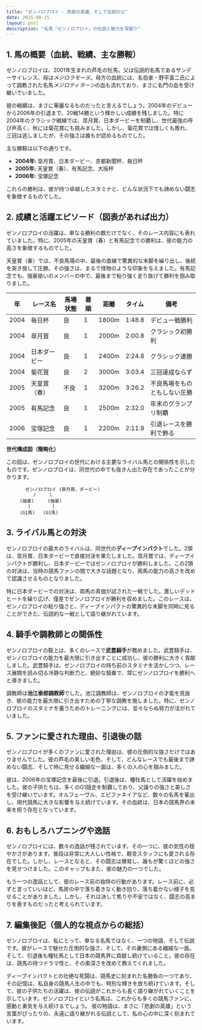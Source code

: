 ```yaml
---
title: "ゼンノロブロイ - 悲劇の英雄、そして伝説の父"
date: 2025-08-25
layout: post
description: "名馬『ゼンノロブロイ』の伝説と魅力を深堀り"
---
```


## 1. 馬の概要（血統、戦績、主な勝鞍）

ゼンノロブロイは、2001年生まれの芦毛の牡馬。父は伝説的名馬であるサンデーサイレンス、母は*メジロラモーヌ*。母方の血統には、名伯楽・野平富二氏によって調教された名馬*メジロティターン*の血も流れており、まさに名門の血を受け継いでいました。

彼の戦績は、まさに華麗なるものだったと言えるでしょう。2004年のデビューから2006年の引退まで、20戦14勝という輝かしい成績を残しました。特に2004年のクラシック戦線では、皐月賞、日本ダービーを制覇し、世代最強の呼び声高く、秋には菊花賞にも挑みました。しかし、菊花賞では惜しくも敗れ、三冠は逃しましたが、その強さは誰もが認めるものでした。

主な勝鞍は以下の通りです。

* **2004年:** 皐月賞、日本ダービー、京都新聞杯、毎日杯
* **2005年:** 天皇賞（春）、有馬記念、大阪杯
* **2006年:** 宝塚記念

これらの勝利は、彼が持つ卓越したスタミナと、どんな状況下でも諦めない闘志を象徴するものでした。


## 2. 成績と活躍エピソード（図表があれば出力）

ゼンノロブロイの活躍は、単なる勝利の数だけでなく、そのレース内容にも表れていました。特に、2005年の天皇賞（春）と有馬記念での勝利は、彼の能力の高さを象徴するものでした。

天皇賞（春）では、不良馬場の中、最後の直線で驚異的な末脚を繰り出し、後続を突き放して圧勝。その強さは、まるで怪物のような印象を与えました。有馬記念でも、強豪揃いのメンバーの中で、最後まで粘り強く走り抜けて勝利を掴み取りました。

| 年 | レース名         | 馬場状態 | 着順 | 距離 | タイム     | 備考                                     |
|---|-----------------|----------|------|------|-----------|------------------------------------------|
| 2004 | 毎日杯           | 良       | 1    | 1800m| 1:48.8     | デビュー戦勝利                             |
| 2004 | 皐月賞           | 良       | 1    | 2000m| 2:00.8     | クラシック初勝利                           |
| 2004 | 日本ダービー       | 良       | 1    | 2400m| 2:24.8     | クラシック連勝                           |
| 2004 | 菊花賞           | 良       | 2    | 3000m| 3:03.4     | 三冠達成ならず                           |
| 2005 | 天皇賞（春）     | 不良     | 1    | 3200m| 3:26.2     | 不良馬場をものともしない圧勝             |
| 2005 | 有馬記念         | 良       | 1    | 2500m| 2:32.0     | 年末のグランプリ制覇                       |
| 2006 | 宝塚記念         | 良       | 1    | 2200m| 2:11.9     | 引退レースを勝利で飾る                     |


**世代構成図（簡略化）**

この図は、ゼンノロブロイの世代における主要なライバル馬との関係性を示したものです。ゼンノロブロイは、同世代の中でも抜きん出た存在であったことが分かります。

```
       ゼンノロブロイ (皐月賞、ダービー)
          /     \
     (強豪)     (強豪)
        |        |
     (G1馬)   (G1馬)

```


## 3. ライバル馬との対決

ゼンノロブロイの最大のライバルは、同世代の**ディープインパクト**でした。2頭は、皐月賞、日本ダービーで直接対決を果たしました。皐月賞では、ディープインパクトが勝利し、日本ダービーではゼンノロブロイが勝利しました。この2頭の対決は、当時の競馬ファンの間で大きな話題となり、両馬の能力の高さを改めて認識させるものとなりました。

特に日本ダービーでの対決は、両馬の真価が試された一戦でした。激しいデッドヒートを繰り広げ、僅差でゼンノロブロイが勝利を収めました。このレースは、ゼンノロブロイの粘り強さと、ディープインパクトの驚異的な末脚を同時に見ることができた、伝説的な一戦として語り継がれています。


## 4. 騎手や調教師との関係性

ゼンノロブロイの鞍上は、多くのレースで**武豊騎手**が務めました。武豊騎手は、ゼンノロブロイの能力を最大限に引き出すことに成功し、彼の勝利に大きく貢献しました。武豊騎手は、ゼンノロブロイの持ち前のスタミナを活かしつつ、レース展開を読み切る冷静な判断力と、絶妙な騎乗で、常にゼンノロブロイを勝利へと導きました。

調教師は**池江泰郎調教師**でした。池江調教師は、ゼンノロブロイの才能を見抜き、彼の能力を最大限に引き出すための丁寧な調教を施しました。特に、ゼンノロブロイのスタミナを養うためのトレーニングには、並々ならぬ努力が注がれていました。


## 5. ファンに愛された理由、引退後の話

ゼンノロブロイが多くのファンに愛された理由は、彼の圧倒的な強さだけではありませんでした。彼の芦毛の美しい毛色、そして、どんなレースでも最後まで諦めない闘志、そして時に見せる繊細な一面は、多くの人の心を掴みました。

彼は、2006年の宝塚記念を最後に引退。引退後は、種牡馬として活躍を始めました。彼の子供たちは、多くのG1競走を制覇しており、父譲りの強さと美しさを受け継いでいます。オルフェーヴル、エピファネイアなど、数々の名馬を輩出し、現代競馬に大きな影響を与え続けています。その血統は、日本の競馬界の未来を担う存在となっています。


## 6. おもしろハプニングや逸話

ゼンノロブロイには、数々の逸話が残されています。その一つに、彼の気性の穏やかさがあります。普段は非常に大人しい性格で、厩舎スタッフにも愛される存在でした。しかし、レースとなると、その闘志は爆発し、誰もが驚くほどの強さを見せつけました。このギャップもまた、彼の魅力の一つでした。

もう一つの逸話として、彼のレース前の独特の行動があります。レース前に、必ずと言っていいほど、馬房の中で落ち着きなく動き回り、落ち着かない様子を見せることがありました。しかし、それは決して焦りや不安ではなく、闘志の高まりを表すものだったと考えられています。


## 7. 編集後記（個人的な視点からの総括）

ゼンノロブロイは、私にとって、単なる名馬ではなく、一つの物語、そして伝説です。彼がレースで魅せた圧倒的な強さ、そして、その裏側にある繊細な一面。そして、引退後も種牡馬として日本の競馬界に貢献し続けていること。彼の存在は、競馬の持つドラマ性と、その奥深さを改めて教えてくれました。

ディープインパクトとの壮絶な死闘は、競馬史に刻まれた名勝負の一つであり、その記憶は、私自身の競馬人生の中でも、特別な輝きを放ち続けています。そして、彼の子供たちの活躍は、彼の伝説がこれからも長く語り継がれていくことを示しています。ゼンノロブロイという名馬は、これからも多くの競馬ファンに、感動と勇気を与え続けるでしょう。  彼の物語は、まさに「悲劇の英雄」という言葉がぴったりの、永遠に語り継がれる伝説として、私の心の中に深く刻まれています。
